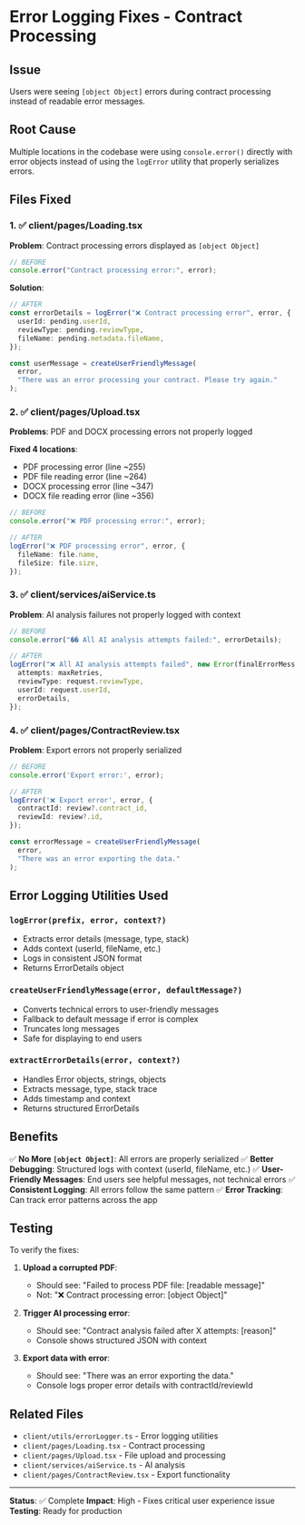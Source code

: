 # Error Logging Fixes - Contract Processing

## Issue
Users were seeing `[object Object]` errors during contract processing instead of readable error messages.

## Root Cause
Multiple locations in the codebase were using `console.error()` directly with error objects instead of using the `logError` utility that properly serializes errors.

## Files Fixed

### 1. ✅ client/pages/Loading.tsx
**Problem**: Contract processing errors displayed as `[object Object]`
```typescript
// BEFORE
console.error("Contract processing error:", error);
```

**Solution**: 
```typescript
// AFTER
const errorDetails = logError("❌ Contract processing error", error, {
  userId: pending.userId,
  reviewType: pending.reviewType,
  fileName: pending.metadata.fileName,
});

const userMessage = createUserFriendlyMessage(
  error,
  "There was an error processing your contract. Please try again."
);
```

### 2. ✅ client/pages/Upload.tsx
**Problems**: PDF and DOCX processing errors not properly logged

**Fixed 4 locations**:
- PDF processing error (line ~255)
- PDF file reading error (line ~264)
- DOCX processing error (line ~347)  
- DOCX file reading error (line ~356)

```typescript
// BEFORE
console.error("❌ PDF processing error:", error);

// AFTER
logError("❌ PDF processing error", error, {
  fileName: file.name,
  fileSize: file.size,
});
```

### 3. ✅ client/services/aiService.ts
**Problem**: AI analysis failures not properly logged with context

```typescript
// BEFORE
console.error("�� All AI analysis attempts failed:", errorDetails);

// AFTER
logError("❌ All AI analysis attempts failed", new Error(finalErrorMessage), {
  attempts: maxRetries,
  reviewType: request.reviewType,
  userId: request.userId,
  errorDetails,
});
```

### 4. ✅ client/pages/ContractReview.tsx
**Problem**: Export errors not properly serialized

```typescript
// BEFORE
console.error('Export error:', error);

// AFTER
logError('❌ Export error', error, {
  contractId: review?.contract_id,
  reviewId: review?.id,
});

const errorMessage = createUserFriendlyMessage(
  error,
  "There was an error exporting the data."
);
```

## Error Logging Utilities Used

### `logError(prefix, error, context?)`
- Extracts error details (message, type, stack)
- Adds context (userId, fileName, etc.)
- Logs in consistent JSON format
- Returns ErrorDetails object

### `createUserFriendlyMessage(error, defaultMessage?)`
- Converts technical errors to user-friendly messages
- Fallback to default message if error is complex
- Truncates long messages
- Safe for displaying to end users

### `extractErrorDetails(error, context?)`
- Handles Error objects, strings, objects
- Extracts message, type, stack trace
- Adds timestamp and context
- Returns structured ErrorDetails

## Benefits

✅ **No More `[object Object]`**: All errors are properly serialized
✅ **Better Debugging**: Structured logs with context (userId, fileName, etc.)
✅ **User-Friendly Messages**: End users see helpful messages, not technical errors
✅ **Consistent Logging**: All errors follow the same pattern
✅ **Error Tracking**: Can track error patterns across the app

## Testing

To verify the fixes:

1. **Upload a corrupted PDF**:
   - Should see: "Failed to process PDF file: [readable message]"
   - Not: "❌ Contract processing error: [object Object]"

2. **Trigger AI processing error**:
   - Should see: "Contract analysis failed after X attempts: [reason]"
   - Console shows structured JSON with context

3. **Export data with error**:
   - Should see: "There was an error exporting the data."
   - Console logs proper error details with contractId/reviewId

## Related Files

- `client/utils/errorLogger.ts` - Error logging utilities
- `client/pages/Loading.tsx` - Contract processing
- `client/pages/Upload.tsx` - File upload and processing
- `client/services/aiService.ts` - AI analysis
- `client/pages/ContractReview.tsx` - Export functionality

---

**Status**: ✅ Complete
**Impact**: High - Fixes critical user experience issue
**Testing**: Ready for production
